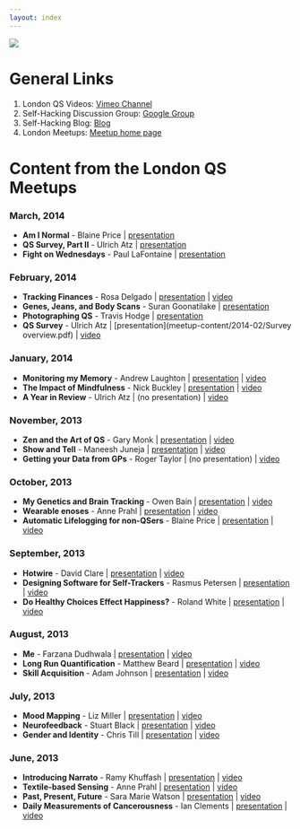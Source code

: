 ```yaml
---
layout: index
---
```



![ ](https://github.com/ksnyde/qs/raw/master/assets/qs-london.png)

# General Links

1. London QS Videos: [Vimeo Channel](https://vimeo.com/channels/londonqs)
1. Self-Hacking Discussion Group: [Google Group](https://groups.google.com/forum/#!forum/self-hacking)
1. Self-Hacking Blog: [Blog](https://selfhacking.com)
1. London Meetups: [Meetup home page](http://www.meetup.com/LondonQS/)


# Content from the London QS Meetups

### March, 2014
- **Am I Normal** - Blaine Price | [presentation](meetup-content/2014-03/am-i-normal.pdf)
- **QS Survey, Part II** - Ulrich Atz  | [presentation](meetup-content/2014-03/qs-survey-2.pptx) 
- **Fight on Wednesdays** - Paul LaFontaine | [presentation](meetup-content/2014-03/fight-on-wednesdays.pptx) 


### February, 2014 ###
- **Tracking Finances** - Rosa Delgado | [presentation](meetup-content/2014-02/tracking-finances.pptx) | [video](https://vimeo.com/88398097)
- **Genes, Jeans, and Body Scans** - Suran Goonatilake  | [presentation](meetup-content/2014-02/genes-jeans-body-scans.pptx)
- **Photographing QS** - Travis Hodge | [presentation](meetup-content/2014-02/travis-hodges.ppt)
- **QS Survey** - Ulrich Atz | [presentation](meetup-content/2014-02/Survey overview.pdf) | [video](https://vimeo.com/88398261)

### January, 2014
- **Monitoring my Memory** - Andrew Laughton | [presentation](meetup-content/2014-01/monitoring-memory.pptx) | [video](https://vimeo.com/86875935)
- **The Impact of Mindfulness** - Nick Buckley | [presentation](meetup-content/2014-01/impact-of-mindfulness.pptx) | [video](https://vimeo.com/86875937)
- **A Year in Review** - Ulrich Atz | (no presentation) | [video](https://vimeo.com/86875938)

### November, 2013
- **Zen and the Art of QS** - Gary Monk | [presentation](meetup-content/2013-11/gary-monk.pptx) | [video](https://vimeo.com/83913668)
- **Show and Tell** - Maneesh Juneja | [presentation](meetup-content/2013-11/maneesh-juneja.pptx) | [video](https://vimeo.com/83927066)
- **Getting your Data from GPs** - Roger Taylor | (no presentation) | [video](https://vimeo.com/84108445)

### October, 2013
- **My Genetics and Brain Tracking** - Owen Bain | [presentation](meetup-content/2013-10/owen-bain.pptx) | [video](https://vimeo.com/79040232) 
- **Wearable enoses** - Anne Prahl | [presentation](meetup-content/2013-10/anne-prahl.pdf) | [video](https://vimeo.com/79009267)
- **Automatic Lifelogging for non-QSers** - Blaine Price | [presentation](meetup-content/2013-10/blaine-price.pptx) | [video](https://vimeo.com/79026657)

### September, 2013
- **Hotwire** - David Clare | [presentation](meetup-content/2013-09/hotwire.pdf) | [video](https://vimeo.com/78050329)
- **Designing Software for Self-Trackers** - Rasmus Petersen | [presentation](meetup-content/2013-09/rasmus-petersen.pdf) | [video](https://vimeo.com/77986003) 
- **Do Healthy Choices Effect Happiness?** - Roland White | [presentation](meetup-content/2013-09/roland-white.ppt) | [video](https://vimeo.com/77986002)

### August, 2013

- **Me** - Farzana Dudhwala | [presentation](meetup-content/2013-08/ME_-_Farzana_Dudhwala.pdf) | [video](https://vimeo.com/73598429)
- **Long Run Quantification** - Matthew Beard | [presentation](meetup-content/2013-08/Long_Run_Quantification_-_Matthew_Beard.pptx) | [video](https://vimeo.com/74067335)
- **Skill Acquisition** - Adam Johnson | [presentation](meetup-content/2013-08/Skill_Acquisition_-_Adam_Johnson.pdf) | [video](https://vimeo.com/75485713)

### July, 2013

- **Mood Mapping** - Liz Miller | [presentation](meetup-content/2013-07/Mood_Mapping_-_Liz_Miller.ppt) | [video](https://vimeo.com/71776733)
- **Neurofeedback** - Stuart Black | [presentation](meetup-content/2013-07/Neurofeedback_-_My_Story_-_Stuart_Black.pptx) | [video](https://vimeo.com/channels/londonqs/71735867)
- **Gender and Identity** - Chris Till | [presentation](meetup-content/2013-07/Quantified_Self,_Gender_and_Identity_-_Chris_Till.pptx) | [video](https://vimeo.com/71800389)

### June, 2013

- **Introducing Narrato** - Ramy Khuffash | [presentation](meetup-content/2013-06/Introducing_Narrato_-_Ramy_Khuffash.pdf) | [video](https://vimeo.com/68964779)
- **Textile-based Sensing** - Anne Prahl | [presentation](meetup-content/2013-06/Textile-based_Sensing_-_Anne_Prahl.pdf) | [video](https://vimeo.com/68775423)
- **Past, Present, Future** - Sara Marie Watson | [presentation](meetup-content/2013-06/Past,_Present,_Future_-_Sara_Marie_Watson.key) | [video](https://vimeo.com/68913267)
- **Daily Measurements of Cancerousness** - Ian Clements | [presentation](meetup-content/2013-06/Daily_Measurements_of_Cancerousness_-_Ian_Clements.pptx) | [video](https://vimeo.com/68941583)

